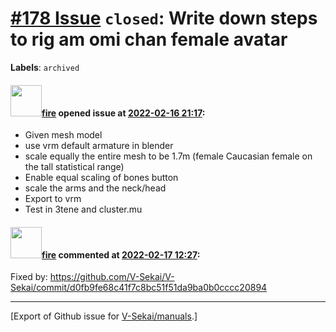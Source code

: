 # [\#178 Issue](https://github.com/V-Sekai/manuals/issues/178) `closed`: Write down steps to rig am omi chan female avatar
**Labels**: `archived`


#### <img src="https://avatars.githubusercontent.com/u/32321?u=c2e06a3d2b49a467aa907e54aa259516440267cc&v=4" width="50">[fire](https://github.com/fire) opened issue at [2022-02-16 21:17](https://github.com/V-Sekai/manuals/issues/178):

* Given mesh model
* use vrm default armature in blender
* scale equally the entire mesh to be 1.7m (female Caucasian female on the tall statistical range)
* Enable equal scaling of bones button
* scale the arms and the neck/head
* Export to vrm
* Test in 3tene and cluster.mu

#### <img src="https://avatars.githubusercontent.com/u/32321?u=c2e06a3d2b49a467aa907e54aa259516440267cc&v=4" width="50">[fire](https://github.com/fire) commented at [2022-02-17 12:27](https://github.com/V-Sekai/manuals/issues/178#issuecomment-1042898309):

Fixed by: https://github.com/V-Sekai/V-Sekai/commit/d0fb9fe68c41f7c8bc51f51da9ba0b0cccc20894


-------------------------------------------------------------------------------



[Export of Github issue for [V-Sekai/manuals](https://github.com/V-Sekai/manuals).]
